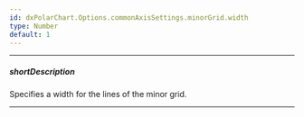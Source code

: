 ```yaml
---
id: dxPolarChart.Options.commonAxisSettings.minorGrid.width
type: Number
default: 1
---
```

---
##### shortDescription
Specifies a width for the lines of the minor grid.

---

